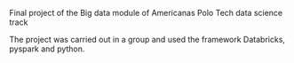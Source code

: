 Final project of the Big data module of Americanas Polo Tech data science track

The project was carried out in a group and used the framework Databricks, pyspark and python.